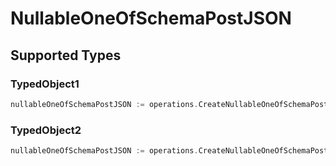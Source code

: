# NullableOneOfSchemaPostJSON


## Supported Types

### TypedObject1

```go
nullableOneOfSchemaPostJSON := operations.CreateNullableOneOfSchemaPostJSONTypedObject1(shared.TypedObject1{/* values here */})
```

### TypedObject2

```go
nullableOneOfSchemaPostJSON := operations.CreateNullableOneOfSchemaPostJSONTypedObject2(shared.TypedObject2{/* values here */})
```

